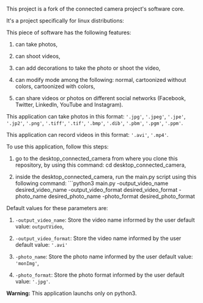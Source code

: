 This project is a fork of the connected camera project's software core.

It's a project specifically for linux distributions:

This piece of software has the following features:

1. can take photos,

1. can shoot videos,

1. can add decorations to take the photo or shoot the video,

1. can modify mode among the following: normal, cartoonized without colors, cartoonized with colors,

1. can share videos or photos on different social networks (Facebook, Twitter, LinkedIn, YouTube and Instagram).

This application can take photos in this format: `'.jpg'`, `'.jpeg'`, `'.jpe'`, `'.jp2'`, `'.png'`, `'.tiff'`, `'.tif'`, `'.bmp'`, `'.dib'`, `'.pbm'`, `'.pgm'`, `'.ppm'`.

This application can record videos in this format: `'.avi'`, `'.mp4'`.

To use this application, follow this steps:

1. go to the desktop_connected_camera from where you clone this repository, by using this command: cd desktop_connected_camera,

1. inside the desktop_connected_camera, run the main.py script using this following command: ```python3 main.py -output_video_name desired_video_name -output_video_format desired_video_format -photo_name desired_photo_name -photo_format desired_photo_format

Default values for these parameters are:

1. `-output_video_name`: Store the video name informed by the user
  default value: `outputVideo`,

2. `-output_video_format`: Store the video name informed by the user
  default value: `'.avi'`

3. `-photo_name`: Store the photo name informed by the user
  default value: `'monImg'`,

4. `-photo_format`: Store the photo format informed by the user
  default value: `'.jpg'`.

__Warning:__ This application launchs only on python3.
